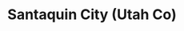 ---
title: Santaquin City (Utah Co)
url: /santaquin-city-utah-co/
latitude: 39.976
longitude: -111.791
---